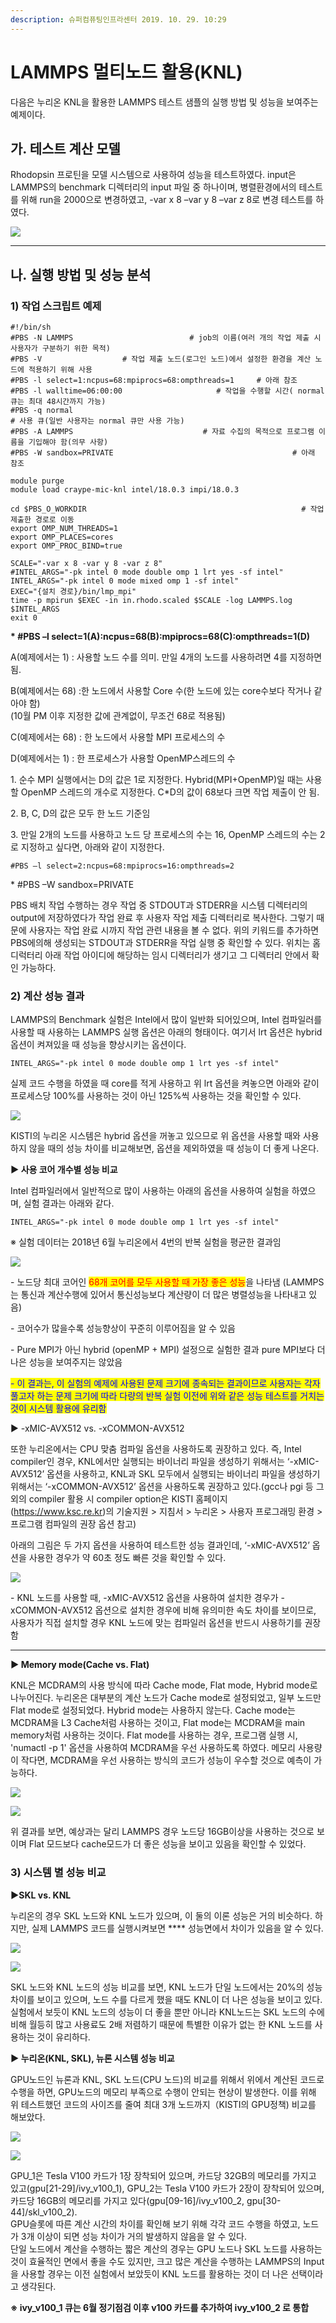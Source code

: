 ```yaml
---
description: 슈퍼컴퓨팅인프라센터 2019. 10. 29. 10:29
---
```


# LAMMPS 멀티노드 활용(KNL)

다음은 누리온 KNL을 활용한 LAMMPS 테스트 샘플의 실행 방법 및 성능을 보여주는 예제이다.



## **가. 테스트 계산 모델**

Rhodopsin 프로틴을 모델 시스템으로 사용하여 성능을 테스트하였다. input은 LAMMPS의 benchmark 디렉터리의 input 파일 중 하나이며, 병렬환경에서의 테스트를 위해 run을 2000으로 변경하였고, -var x 8 –var y 8 –var z 8로 변경 테스트를 하였다.

![](../../../.gitbook/assets/99E949345DB78A7E2E.png)

****

## **나. 실행 방법 및 성능 분석**

### **1) 작업 스크립트 예제**

```
#!/bin/sh
#PBS -N LAMMPS                          # job의 이름(여러 개의 작업 제출 시 사용자가 구분하기 위한 목적)
#PBS -V                  # 작업 제출 노드(로그인 노드)에서 설정한 환경을 계산 노드에 적용하기 위해 사용
#PBS -l select=1:ncpus=68:mpiprocs=68:ompthreads=1     # 아래 참조
#PBS -l walltime=06:00:00                     # 작업을 수행할 시간( normal 큐는 최대 48시간까지 가능)
#PBS -q normal                                                        # 사용 큐(일반 사용자는 normal 큐만 사용 가능)
#PBS -A LAMMPS                             # 자료 수집의 목적으로 프로그램 이름을 기입해야 함(의무 사항)
#PBS -W sandbox=PRIVATE                                        # 아래 참조       
 
module purge
module load craype-mic-knl intel/18.0.3 impi/18.0.3
 
cd $PBS_O_WORKDIR                                                # 작업 제출한 경로로 이동
export OMP_NUM_THREADS=1
export OMP_PLACES=cores
export OMP_PROC_BIND=true
 
SCALE="-var x 8 -var y 8 -var z 8"
#INTEL_ARGS="-pk intel 0 mode double omp 1 lrt yes -sf intel"
INTEL_ARGS="-pk intel 0 mode mixed omp 1 -sf intel"
EXEC="{설치 경로}/bin/lmp_mpi"
time -p mpirun $EXEC -in in.rhodo.scaled $SCALE -log LAMMPS.log $INTEL_ARGS
exit 0
```



**\* #PBS –l select=1(A):ncpus=68(B):mpiprocs=68(C):ompthreads=1(D)**

A(예제에서는 1) : 사용할 노드 수를 의미. 만일 4개의 노드를 사용하려면 4를 지정하면 됨.

B(예제에서는 68) :한 노드에서 사용할 Core 수(한 노드에 있는 core수보다 작거나 같아야 함)\
&#x20;                           (10월 PM 이후 지정한 값에 관계없이, 무조건 68로 적용됨)

C(예제에서는 68) : 한 노드에서 사용할 MPI 프로세스의 수

D(예제에서는 1) : 한 프로세스가 사용할 OpenMP스레드의 수



1\. 순수 MPI 실행에서는 D의 값은 1로 지정한다. Hybrid(MPI+OpenMP)일 때는 사용할 OpenMP 스레드의 개수로 지정한다. C\*D의 값이 68보다 크면 작업 제출이 안 됨.

2\. B, C, D의 값은 모두 한 노드 기준임

3\. 만일 2개의 노드를 사용하고 노드 당 프로세스의 수는 16, OpenMP 스레드의 수는 2로 지정하고 싶다면, 아래와 같이 지정한다.

```
#PBS –l select=2:ncpus=68:mpiprocs=16:ompthreads=2
```



\* #PBS –W sandbox=PRIVATE

PBS 배치 작업 수행하는 경우 작업 중 STDOUT과 STDERR을 시스템 디렉터리의 output에 저장하였다가 작업 완료 후 사용자 작업 제출 디렉터리로 복사한다. 그렇기 때문에 사용자는 작업 완료 시까지 작업 관련 내용을 볼 수 없다. 위의 키워드를 추가하면 PBS에의해 생성되는 STDOUT과 STDERR을 작업 실행 중 확인할 수 있다. 위치는 홈 디럭터리 아래 작업 아이디에 해당하는 임시 디렉터리가 생기고 그 디렉터리 안에서 확인 가능하다.



### **2) 계산 성능 결과**

LAMMPS의 Benchmark 실험은 Intel에서 많이 일반화 되어있으며, Intel 컴파일러를 사용할 때 사용하는 LAMMPS 실행 옵션은 아래의 형태이다. 여기서 lrt 옵션은 hybrid 옵션이 켜져있을 때 성능을 향상시키는 옵션이다.

```
INTEL_ARGS="-pk intel 0 mode double omp 1 lrt yes -sf intel"
```

실제 코드 수행을 하였을 때 core를 적게 사용하고 위 lrt 옵션을 켜놓으면 아래와 같이 프로세스당 100%를 사용하는 것이 아닌 125%씩 사용하는 것을 확인할 수 있다.

![](../../../.gitbook/assets/99E32A3D5DBBB6B937.png)

KISTI의 누리온 시스템은 hybrid 옵션을 꺼놓고 있으므로 위 옵션을 사용할 때와 사용하지 않을 때의 성능 차이를 비교해보면, 옵션을 제외하였을 때 성능이 더 좋게 나온다.



**▶ 사용 코어 개수별 성능 비교**

Intel 컴파일러에서 일반적으로 많이 사용하는 아래의 옵션을 사용하여 실험을 하였으며, 실험 결과는 아래와 같다.

```
INTEL_ARGS="-pk intel 0 mode double omp 1 lrt yes -sf intel"
```

※ 실험 데이터는 2018년 6월 누리온에서 4번의 반복 실험을 평균한 결과임

![](../../../.gitbook/assets/991C1B3A5DB791DB01.png)

\- 노드당 최대 코어인 <mark style="color:red;">68개 코어를 모두 사용할 때 가장 좋은 성능</mark>을 나타냄 (LAMMPS는 통신과 계산수행에 있어서 통신성능보다 계산량이 더 많은 병렬성능을 나타내고 있음)

\- 코어수가 많을수록 성능향상이 꾸준히 이루어짐을 알 수 있음

\- Pure MPI가 아닌 hybrid (openMP + MPI) 설정으로 실험한 결과 pure MPI보다 더 나은 성능을 보여주지는 않았음

<mark style="color:blue;">- 이 결과는, 이 실험의 예제에 사용된 문제 크기에 종속되는 결과이므로 사용자는 각자 풀고자 하는 문제 크기에 따라 다량의 반복 실험 이전에 위와 같은 성능 테스트를 거치는 것이 시스템 활용에 유리함</mark>

▶ -xMIC-AVX512 vs. -xCOMMON-AVX512

또한 누리온에서는 CPU 맞춤 컴파일 옵션을 사용하도록 권장하고 있다. 즉, Intel compiler인 경우, KNL에서만 실행되는 바이너리 파일을 생성하기 위해서는 ‘-xMIC-AVX512’ 옵션을 사용하고, KNL과 SKL 모두에서 실행되는 바이너리 파일을 생성하기 위해서는 ‘-xCOMMON-AVX512’ 옵션을 사용하도록 권장하고 있다.(gcc나 pgi 등 그 외의 compiler 활용 시 compiler option은 KISTI 홈페이지 (https://www.ksc.re.kr)의 기술지원 > 지침서 > 누리온 > 사용자 프로그래밍 환경 > 프로그램 컴파일의 권장 옵션 참고)

아래의 그림은 두 가지 옵션을 사용하여 테스트한 성능 결과인데, ‘-xMIC-AVX512’ 옵션을 사용한 경우가 약 60초 정도 빠른 것을 확인할 수 있다.

![](../../../.gitbook/assets/992661395DB7925536.png)

\- KNL 노드를 사용할 때, -xMIC-AVX512 옵션을 사용하여 설치한 경우가 -xCOMMON-AVX512 옵션으로 설치한 경우에 비해 유의미한 속도 차이를 보이므로, 사용자가 직접 설치할 경우 KNL 노드에 맞는 컴파일러 옵션을 반드시 사용하기를 권장함

****

**▶ Memory mode(Cache vs. Flat)**

KNL은 MCDRAM의 사용 방식에 따라 Cache mode, Flat mode, Hybrid mode로 나누어진다. 누리온은 대부분의 계산 노드가 Cache mode로 설정되었고, 일부 노드만 Flat mode로 설정되었다. Hybrid mode는 사용하지 않는다. Cache mode는 MCDRAM을 L3 Cache처럼 사용하는 것이고, Flat mode는 MCDRAM을 main memory처럼 사용하는 것이다. Flat mode를 사용하는 경우, 프로그램 실행 시, 'numactl -p 1' 옵션을 사용하여 MCDRAM을 우선 사용하도록 하였다. 메모리 사용량이 작다면, MCDRAM을 우선 사용하는 방식의 코드가 성능이 우수할 것으로 예측이 가능하다.

![](../../../.gitbook/assets/lammps\_knl\_test\_cache\_flat\_result.png)

![](../../../.gitbook/assets/997C72485DBBBAEF0E.png)

위 결과를 보면, 예상과는 달리 LAMMPS 경우 노드당 16GB이상을 사용하는 것으로 보이며 Flat 모드보다 cache모드가 더 좋은 성능을 보이고 있음을 확인할 수 있었다.



### **3) 시스템 별 성능 비교**

**▶SKL vs. KNL**

누리온의 경우 SKL 노드와 KNL 노드가 있으며, 이 둘의 이론 성능은 거의 비슷하다. 하지만, 실제 LAMMPS 코드를 실행시켜보면 **** 성능면에서 차이가 있음을 알 수 있다.

![](../../../.gitbook/assets/lammps\_knl\_test\_skl\_knl\_result.png)

![](../../../.gitbook/assets/994735415DBBB8D202.png)

SKL 노드와 KNL 노드의 성능 비교를 보면, KNL 노드가 단일 노드에서는 20%의 성능 차이를 보이고 있으며, 노드 수를 다르게 했을 때도 KNL이 더 나은 성능을 보이고 있다. 실험에서 보듯이 KNL 노드의 성능이 더 좋을 뿐만 아니라 KNL노드는 SKL 노드의 수에 비해 월등히 많고 사용료도 2배 저렴하기 때문에 특별한 이유가 없는 한 KNL 노드를 사용하는 것이 유리하다.



**▶ 누리온(KNL, SKL), 뉴론 시스템 성능 비교**

GPU노드인 뉴론과 KNL, SKL 노드(CPU 노드)의 비교를 위해서 위에서 계산된 코드로 수행을 하면, GPU노드의 메모리 부족으로 수행이 안되는 현상이 발생한다. 이를 위해 위 테스트했던 코드의 사이즈를 줄여 최대 3개 노드까지（KISTI의 GPU정책) 비교를 해보았다.

![](../../../.gitbook/assets/lammps\_knl\_test\_skl\_knl\_gpu1\_pgu2\_result.png)

![](../../../.gitbook/assets/9952D14F5DBBB94304.png)

GPU\_1은 Tesla V100 카드가 1장 장착되어 있으며, 카드당 32GB의 메모리를 가지고 있고(gpu\[21-29]/ivy\_v100\_1), GPU\_2는 Tesla V100 카드가 2장이 장착되어 있으며, 카드당 16GB의 메모리를 가지고 있다(gpu\[09-16]/ivy\_v100\_2, gpu\[30-44]/skl\_v100\_2).\
GPU슬롯에 따른 계산 시간의 차이를 확인해 보기 위해 각각 코드 수행을 하였고, 노드가 3개 이상이 되면 성능 차이가 거의 발생하지 않음을 알 수 있다.\
단일 노드에서 계산을 수행하는 짧은 계산의 경우는 GPU 노드나 SKL 노드를 사용하는 것이 효율적인 면에서 좋을 수도 있지만, 크고 많은 계산을 수행하는 LAMMPS의 Input을 사용할 경우는 이전 실험에서 보았듯이 KNL 노드를 활용하는 것이 더 나은 선택이라고 생각된다.

**※ ivy\_v100\_1 큐는 6월 정기점검 이후 v100 카드를 추가하여 ivy\_v100\_2 로 통합**
